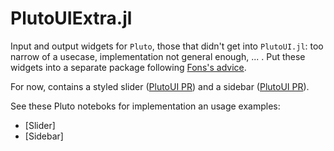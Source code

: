 # PlutoUIExtra.jl

Input and output widgets for `Pluto`, those that didn't get into `PlutoUI.jl`: too narrow of a usecase, implementation not general enough, ... .
Put these widgets into a separate package following [Fons's advice](https://github.com/JuliaPluto/PlutoUI.jl/pull/257#issuecomment-1577995821).

For now, contains a styled slider ([PlutoUI PR](https://github.com/JuliaPluto/PlutoUI.jl/pull/258)) and a sidebar ([PlutoUI PR](https://github.com/JuliaPluto/PlutoUI.jl/pull/257)).

See these Pluto noteboks for implementation an usage examples:
- [Slider]
- [Sidebar]
